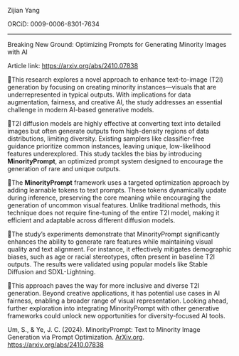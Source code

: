 Zijian Yang

ORCiD: 0009-0006-8301-7634

------

Breaking New Ground: Optimizing Prompts for Generating Minority Images with AI

Article link: https://arxiv.org/abs/2410.07838

📌This research explores a novel approach to enhance text-to-image (T2I) generation by focusing on creating minority instances—visuals that are underrepresented in typical outputs. With implications for data augmentation, fairness, and creative AI, the study addresses an essential challenge in modern AI-based generative models.

🔹T2I diffusion models are highly effective at converting text into detailed images but often generate outputs from high-density regions of data distributions, limiting diversity. Existing samplers like classifier-free guidance prioritize common instances, leaving unique, low-likelihood features underexplored. This study tackles the bias by introducing **MinorityPrompt**, an optimized prompt system designed to encourage the generation of rare and unique outputs.

🔹The **MinorityPrompt** framework uses a targeted optimization approach by adding learnable tokens to text prompts. These tokens dynamically update during inference, preserving the core meaning while encouraging the generation of uncommon visual features. Unlike traditional methods, this technique does not require fine-tuning of the entire T2I model, making it efficient and adaptable across different diffusion models.

🔹The study’s experiments demonstrate that MinorityPrompt significantly enhances the ability to generate rare features while maintaining visual quality and text alignment. For instance, it effectively mitigates demographic biases, such as age or racial stereotypes, often present in baseline T2I outputs. The results were validated using popular models like Stable Diffusion and SDXL-Lightning.

🔹This approach paves the way for more inclusive and diverse T2I generation. Beyond creative applications, it has potential use cases in AI fairness, enabling a broader range of visual representation. Looking ahead, further exploration into integrating MinorityPrompt with other generative frameworks could unlock new opportunities for diversity-focused AI tools.

Um, S., & Ye, J. C. (2024). MinorityPrompt: Text to Minority Image Generation via Prompt Optimization. [ArXiv.org](http://ArXiv.org). https://arxiv.org/abs/2410.07838